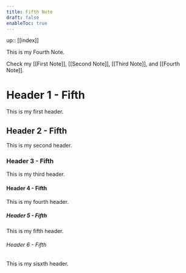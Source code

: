 ```yaml
---
title: Fifth Note
draft: false
enableToc: true
---
```

up:: [[index]]

This is my Fourth Note.

Check my [[First Note]], [[Second Note]], [[Third Note]], and [[Fourth Note]].

# Header 1 - Fifth

This is my first header.

## Header 2 - Fifth

This is my second header.

### Header 3 - Fifth

This is my third header.

#### Header 4 - Fifth

This is my fourth header.

##### Header 5 - Fifth

This is my fifth header.

###### Header 6 - Fifth

This is my sisxth header.